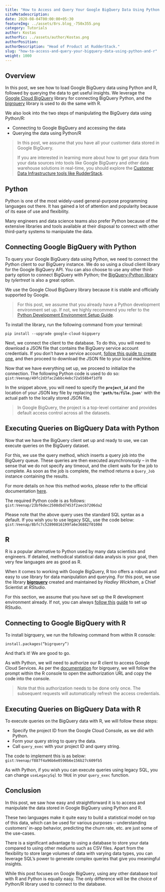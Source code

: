 ```yaml
---
title: "How to Access and Query Your Google BigQuery Data Using Python and R"
siteMetadescription:
date: 2020-08-04T00:00:00+05:30
featureImg: ../assets/8rs.blog_-750x355.png
category: Tutorials
author: Kostas
authorPic: ../assets/author/Kostas.png
authorPosition: 
authorDescription: "Head of Product at RudderStack."
slug: "how-to-access-and-query-your-bigquery-data-using-python-and-r"
weight: 1000
---
```

Overview
--------

In this post, we see how to load Google BigQuery data using Python and R, followed by querying the data to get useful insights. We leverage the [Google Cloud BigQuery](https://rudderstack.com/integration/gcp-storage/) library for connecting BigQuery Python, and the [bigrquery](https://github.com/r-dbi/bigrquery) library is used to do the same with R. 

We also look into the two steps of manipulating the BigQuery data using Python/R:

*   Connecting to Google BigQuery and accessing the data
*   Querying the data using Python/R

> In this post, we assume that you have all your customer data stored in Google BigQuery.
> 
> If you are interested in learning more about how to get your data from your data sources into tools like Google BigQuery and other data warehouse solutions in real-time, you should explore the [Customer Data Infrastructure tools like RudderStack](https://rudderstack.com).

**Python**
----------

Python is one of the most widely-used general-purpose programming languages out there. It has gained a lot of attention and popularity because of its ease of use and flexibility. 

Many engineers and data science teams also prefer Python because of the extensive libraries and tools available at their disposal to connect with other third-party systems to manipulate the data.

**Connecting Google BigQuery with Python**
------------------------------------------

To query your Google BigQuery data using Python, we need to connect the Python client to our BigQuery instance. We do so using a cloud client library for the Google BigQuery API. You can also choose to use any other third-party option to connect BigQuery with Python; the [BigQuery-Python library](https://github.com/tylertreat/BigQuery-Python) by _tylertreat_ is also a great option. 

We use the Google Cloud BigQuery library because it is stable and officially supported by Google.

> For this post, we assume that you already have a Python development environment set up. If not, we highly recommend you refer to the [Python Development Environment Setup Guide](https://cloud.google.com/python/setup).

To install the library, run the following command from your terminal:

`pip install --upgrade google-cloud-bigquery`

Next, we connect the client to the database. To do this, you will need to download a JSON file that contains the BigQuery service account credentials. If you don’t have a service account, [follow this guide to create one](https://cloud.google.com/iam/docs/creating-managing-service-accounts), and then proceed to download the JSON file to your local machine. 

Now that we have everything set up, we proceed to initialize the connection. The following Python code is used to do so:
`gist:Veenap/49fc2d3fac2abbc4ebc72a558b4f1df8`

In the snippet above, you will need to specify the **`project_id`** and the location of your JSON key file by replacing the **`'path/to/file.json'`** with the actual path to the locally stored JSON file.

> In Google BigQuery, the project is a top-level container and provides default access control across all the datasets.

**Executing Queries on BigQuery Data with Python**
--------------------------------------------------

Now that we have the BigQuery client set up and ready to use, we can execute queries on the BigQuery dataset. 

For this, we use the query method, which inserts a query job into the BigQuery queue. These queries are then executed asynchronously – in the sense that we do not specify any timeout, and the client waits for the job to complete. As soon as the job is complete, the method returns a `Query_Job` instance containing the results.

For more details on how this method works, please refer to the official documentation [here](https://googlecloudplatform.github.io/google-cloud-python/latest/bigquery/reference.html#google.cloud.bigquery.job.QueryJob).

The required Python code is as follows:
`gist:Veenap/23bf6dec2508dbd7453f2aecb7206da2`

Please note that the above query uses the standard SQL syntax as a default. If you wish you to use legacy SQL, use the code below:
`gist:Veenap/8bfc7c52890816199fa6e36882f0100d`

**R**
-----

R is a popular alternative to Python used by many data scientists and engineers. If detailed, methodical statistical data analysis is your goal, then very few languages are as good as R.

When it comes to working with Google BigQuery, R too offers a robust and easy to use library for data manipulation and querying. For this post, we use the library [**bigrquery**](https://github.com/r-dbi/bigrquery) created and maintained by _Hadley Wickham_, a Chief Scientist at _RStudio_.

For this section, we assume that you have set up the R development environment already. If not, you can always [follow this](https://rstudio-education.github.io/hopr/starting.html) [guide](https://rstudio-education.github.io/hopr/starting.html) to set up RStudio.

**Connecting to Google BigQuery with R**
----------------------------------------

To install bigrquery, we run the following command from within R console:

`install.packages(“bigrquery”)`

And that’s it! We are good to go.

As with Python, we will need to authorize our R client to access Google Cloud Services. As per the [documentation](https://github.com/r-dbi/bigrquery#authentication-and-authorization) for bigrquery, we will follow the prompt within the R console to open the authorization URL and copy the code into the console. 

> Note that this authorization needs to be done only once. The subsequent requests will automatically refresh the access credentials.

**Executing Queries on BigQuery Data with R**
---------------------------------------------

To execute queries on the BigQuery data with R, we will follow these steps:

*   Specify the project ID from the Google Cloud Console, as we did with Python.
*   Form your query string to query the data.
*   Call `query_exec` with your project ID and query string.

The code to implement this is as below:
`gist:Veenap/f887f4a96b6e0590b6e156b27c609fb5`

As with Python, if you wish you can execute queries using legacy SQL, you can change `useLegacySql` to `TRUE` in your `query_exec` function.

**Conclusion**
--------------

In this post, we saw how easy and straightforward it is to access and manipulate the data stored in Google BigQuery using Python and R.

These two languages make it quite easy to build a statistical model on top of this data, which can be used for various purposes – understanding customers’ in-app behavior, predicting the churn rate, etc. are just some of the use-cases.

There is a significant advantage to using a database to store your data compared to using other mediums such as CSV files. Apart from the flexibility to store large volumes of data with varying data types, you can leverage SQL’s power to generate complex queries that give you meaningful insights.

While this post focuses on Google BigQuery, using any other database tool with R and Python is equally easy. The only difference will be the choice of Python/R library used to connect to the database.